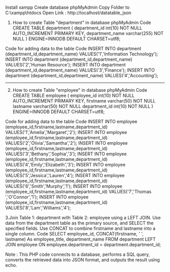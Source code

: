Install xampp
Create database phpMyAdmin
Copy Folder to C:\xampp\htdocs
Open Link : http://localhost/datatable_json

1. How to create Table "department" in database phpMyAdmin
Code 
CREATE TABLE department (
    department_id int(10) NOT NULL AUTO_INCREMENT PRIMARY KEY,
    department_name varchar(255) NOT NULL
) ENGINE=INNODB DEFAULT CHARSET=utf8;
  
Code for adding data to the table
Code
INSERT INTO department (department_id,department_name) VALUES('1','Information Technology');
INSERT INTO department (department_id,department_name) VALUES('2','Human Resource');
INSERT INTO department (department_id,department_name) VALUES('3','Finance');
INSERT INTO department (department_id,department_name) VALUES('4','Accounting');

-------------------------------------------------------------------------------------------------------------

2. How to create Table "employee" in database phpMyAdmin
Code
CREATE TABLE employee (
    employee_id int(10) NOT NULL AUTO_INCREMENT PRIMARY KEY,
    firstname varchar(50) NOT NULL
    lastname varchar(50) NOT NULL
    department_id int(10) NOT NULL
) ENGINE=INNODB DEFAULT CHARSET=utf8;

Code for adding data to the table
Code
INSERT INTO employee (employee_id,firstname,lastname,department_id) VALUES('1','Amelia','Margaret','2');
INSERT INTO employee (employee_id,firstname,lastname,department_id) VALUES('2','Olivia','Samantha','2');
INSERT INTO employee (employee_id,firstname,lastname,department_id) VALUES('3','Bethany','Sophia','3');
INSERT INTO employee (employee_id,firstname,lastname,department_id) VALUES('4','Emily','Elizabeth','3');
INSERT INTO employee (employee_id,firstname,lastname,department_id) VALUES('5','Jessica','Lauren','4');
INSERT INTO employee (employee_id,firstname,lastname,department_id) VALUES('6','Smith','Murphy','1');
INSERT INTO employee (employee_id,firstname,lastname,department_id) VALUES('7','Thomas ','O'Connor','1');
INSERT INTO employee (employee_id,firstname,lastname,department_id) VALUES('8','Lam','Williams','4');

3.Join Table 1: department with Table 2: employee using a LEFT JOIN. Use data from the department table as the primary source, 
and SELECT the specified fields. Use CONCAT to combine firstname and lastname into a single column.
Code
SELECT 
    employee_id,
    CONCAT(firstname, ' ', lastname) As employee_title,
    department_name
FROM department 
LEFT JOIN employee
ON employee.department_id = department.department_id;

Note : This PHP code connects to a database, performs a SQL query, converts the retrieved data into JSON format, and outputs the result using echo.
